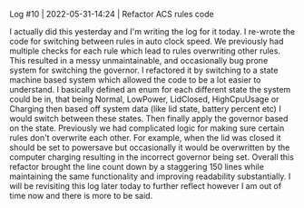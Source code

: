 Log #10 | 2022-05-31-14:24 | Refactor ACS rules code

I actually did this yesterday and I'm writing the log for it today. I re-wrote the code for switching between rules in auto clock speed. We previously had multiple checks for each rule which lead to rules overwriting other rules. This resulted in a messy unmaintainable, and occasionally bug prone system for switching the governor. I refactored it by switching to a state machine based system which allowed the code to be a lot easier to understand. I basically defined an enum for each different state the system could be in, that being Normal, LowPower, LidClosed, HighCpuUsage or Charging then based off system data (like lid state, battery percent etc) I would switch between these states. Then finally apply the governor based on the state. Previously we had complicated logic for making sure certain rules don't overwrite each other. For example, when the lid was closed it should be set to powersave but occasionally it would be overwritten by the computer charging resulting in the incorrect governor being set. Overall this refactor brought the line count down by a staggering 150 lines while maintaining the same functionality and improving readability substantially. I will be revisiting this log later today to further reflect however I am out of time now and there is more to be said.
